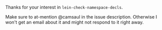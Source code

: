 Thanks for your interest in `lein-check-namespace-decls`.

Make sure to at-mention @camsaul in the issue description. Otherwise I
won't get an email about it and might not respond to it right away.
